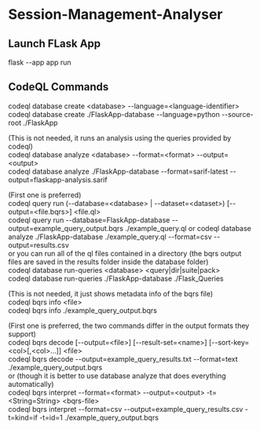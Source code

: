 # Session-Management-Analyser

## Launch FLask App

flask --app app run

## CodeQL Commands

codeql database create \<database\> --language=\<language-identifier\><br>
codeql database create ./FlaskApp-database --language=python --source-root ./FlaskApp

(This is not needed, it runs an analysis using the queries provided by codeql)<br>
codeql database analyze \<database\> --format=\<format\> --output=\<output\><br>
codeql database analyze ./FlaskApp-database --format=sarif-latest --output=flaskapp-analysis.sarif

(First one is preferred)<br>
codeql query run (--database=\<database\> | --dataset=\<dataset\>) \[--output=\<file.bqrs\>\] \<file.ql\><br>
codeql query run --database=FlaskApp-database --output=example_query_output.bqrs ./example_query.ql
or
codeql database analyze ./FlaskApp-database ./example_query.ql --format=csv --output=results.csv<br>
or you can run all of the ql files contained in a directory (the bqrs output files are saved in the results folder inside the database folder)<br>
codeql database run-queries \<database\> \<query|dir|suite|pack\><br>
codeql database run-queries ./FlaskApp-database ./Flask_Queries

(This is not needed, it just shows metadata info of the bqrs file)<br>
codeql bqrs info \<file\><br>
codeql bqrs info ./example_query_output.bqrs

(First one is preferred, the two commands differ in the output formats they support)<br>
codeql bqrs decode \[--output=\<file\>\] \[--result-set=\<name\>\] \[--sort-key=\<col\>\[,\<col\>...\]\] \<file\><br>
codeql bqrs decode --output=example_query_results.txt --format=text ./example_query_output.bqrs<br>
or (though it is better to use database analyze that does everything automatically)<br>
codeql bqrs interpret --format=\<format\> --output=\<output\> -t=\<String=String\> \<bqrs-file\><br>
codeql bqrs interpret --format=csv --output=example_query_results.csv -t=kind=if -t=id=1 ./example_query_output.bqrs
